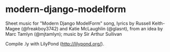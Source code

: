 # modern-django-modelform
Sheet music for "Modern Django ModelForm" song, lyrics by Russell Keith-Magee (@freakboy3742) and Katie McLaughlin (@glasnt), from an idea by Marc Tamlyn (@mjtamlyn); music by Sir Arthur Sullivan

Compile .ly with LilyPond (http://lilypond.org/).
